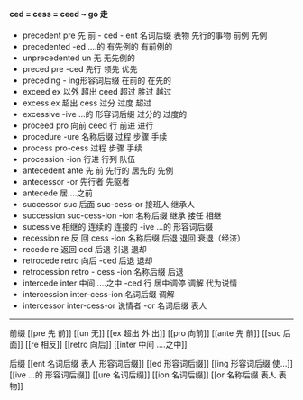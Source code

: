 ####  ced = cess = ceed ~ go 走
- precedent   pre 先 前 - ced - ent 名词后缀 表物  先行的事物 前例 先例
- precedented -ed ....的 有先例的 有前例的
- unprecedented un 无 无先例的 
- preced pre -ced 先行 领先 优先
- preceding - ing形容词后缀 在前的 在先的
- exceed ex 以外  超出 ceed  超过 胜过  越过
- excess  ex 超出 cess 过分 过度  超过 
- excessive -ive ...的 形容词后缀 过分的  过度的
- proceed  pro 向前 ceed 行   前进 进行 
- procedure -ure 名称后缀   过程 步骤 手续
- process pro-cess 过程 步骤 手续
- procession -ion  行进  行列 队伍
- antecedent  ante 先 前  先行的 居先的 先例
- antecessor -or 先行者 先驱者
- antecede 居....之前
- successor  suc 后面 suc-cess-or 接班人 继承人
- succession suc-cess-ion -ion 名称后缀 继承 接任  相继
- sucessive 相继的 连续的 连接的 -ive ...的 形容词后缀
- recession  re 反 回  cess -ion 名称后缀 后退 退回  衰退（经济）
- recede  re 返回 ced 后退 引退 退却
- retrocede  retro  向后 -ced 后退 退却
- retrocession retro - cess -ion 名称后缀 后退
- intercede  inter 中间 ....之中 -ced 行 居中调停  调解 代为说情
- intercession inter-cess-ion 名词后缀 调解
- intercessor inter-cess-or  说情者 -or 名词后缀 表人


---

前缀
[[pre 先 前]]
[[un 无]]
[[ex 超出 外 出]]
[[pro 向前]]
[[ante 先 前]]
[[suc 后面]]
[[re 相反]]
[[retro  向后]]
[[inter 中间 ....之中]]

后缀
[[ent 名词后缀  表人 形容词后缀]]
[[ed 形容词后缀]]
[[ing 形容词后缀  使...]]
[[ive ...的 形容词后缀]]
[[ure 名词后缀]]
[[ion  名词后缀]]
[[or 名称后缀 表人 表物]]